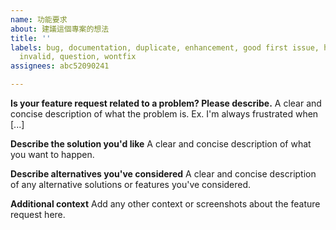 ```yaml
---
name: 功能要求
about: 建議這個專案的想法
title: ''
labels: bug, documentation, duplicate, enhancement, good first issue, help wanted,
  invalid, question, wontfix
assignees: abc52090241

---
```


**Is your feature request related to a problem? Please describe.**
A clear and concise description of what the problem is. Ex. I'm always frustrated when [...]

**Describe the solution you'd like**
A clear and concise description of what you want to happen.

**Describe alternatives you've considered**
A clear and concise description of any alternative solutions or features you've considered.

**Additional context**
Add any other context or screenshots about the feature request here.
